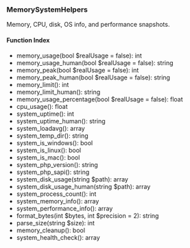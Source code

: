 ### MemorySystemHelpers

Memory, CPU, disk, OS info, and performance snapshots.

#### Function Index

- memory_usage(bool $realUsage = false): int
- memory_usage_human(bool $realUsage = false): string
- memory_peak(bool $realUsage = false): int
- memory_peak_human(bool $realUsage = false): string
- memory_limit(): int
- memory_limit_human(): string
- memory_usage_percentage(bool $realUsage = false): float
- cpu_usage(): float
- system_uptime(): int
- system_uptime_human(): string
- system_loadavg(): array
- system_temp_dir(): string
- system_is_windows(): bool
- system_is_linux(): bool
- system_is_mac(): bool
- system_php_version(): string
- system_php_sapi(): string
- system_disk_usage(string $path): array
- system_disk_usage_human(string $path): array
- system_process_count(): int
- system_memory_info(): array
- system_performance_info(): array
- format_bytes(int $bytes, int $precision = 2): string
- parse_size(string $size): int
- memory_cleanup(): bool
- system_health_check(): array


